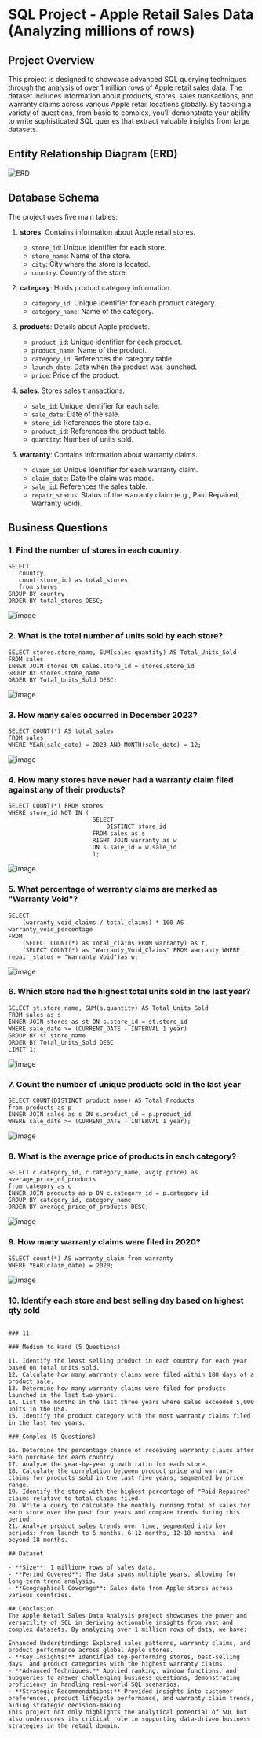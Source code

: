 # SQL Project - Apple Retail Sales Data (Analyzing millions of rows)

## Project Overview

This project is designed to showcase advanced SQL querying techniques through the analysis of over 1 million rows of Apple retail sales data. The dataset includes information about products, stores, sales transactions, and warranty claims across various Apple retail locations globally. By tackling a variety of questions, from basic to complex, you'll demonstrate your ability to write sophisticated SQL queries that extract valuable insights from large datasets.

## Entity Relationship Diagram (ERD)

![ERD](https://github.com/najirh/Apple-Retail-Sales-SQL-Project---Analyzing-Millions-of-Sales-Rows/blob/main/erd.png)

## Database Schema

The project uses five main tables:

1. **stores**: Contains information about Apple retail stores.
   - `store_id`: Unique identifier for each store.
   - `store_name`: Name of the store.
   - `city`: City where the store is located.
   - `country`: Country of the store.

2. **category**: Holds product category information.
   - `category_id`: Unique identifier for each product category.
   - `category_name`: Name of the category.

3. **products**: Details about Apple products.
   - `product_id`: Unique identifier for each product.
   - `product_name`: Name of the product.
   - `category_id`: References the category table.
   - `launch_date`: Date when the product was launched.
   - `price`: Price of the product.

4. **sales**: Stores sales transactions.
   - `sale_id`: Unique identifier for each sale.
   - `sale_date`: Date of the sale.
   - `store_id`: References the store table.
   - `product_id`: References the product table.
   - `quantity`: Number of units sold.

5. **warranty**: Contains information about warranty claims.
   - `claim_id`: Unique identifier for each warranty claim.
   - `claim_date`: Date the claim was made.
   - `sale_id`: References the sales table.
   - `repair_status`: Status of the warranty claim (e.g., Paid Repaired, Warranty Void).

## Business Questions

### 1. Find the number of stores in each country.
```
SELECT 
   country,
   count(store_id) as total_stores
   from stores
GROUP BY country
ORDER BY total_stores DESC;
```
![image](https://github.com/user-attachments/assets/7cf0e4b0-4817-4a82-99d5-89368a0ad2e1)

### 2. What is the total number of units sold by each store?
```
SELECT stores.store_name, SUM(sales.quantity) AS Total_Units_Sold
FROM sales
INNER JOIN stores ON sales.store_id = stores.store_id
GROUP BY stores.store_name
ORDER BY Total_Units_Sold DESC;
```
![image](https://github.com/user-attachments/assets/5dbf5bb0-e1df-4d9b-aabb-f2671a76213c)

### 3. How many sales occurred in December 2023?
```
SELECT COUNT(*) AS total_sales
FROM sales
WHERE YEAR(sale_date) = 2023 AND MONTH(sale_date) = 12;
```
![image](https://github.com/user-attachments/assets/5a108498-88cd-4664-9356-8793c24fc5d6)

### 4. How many stores have never had a warranty claim filed against any of their products?
```
SELECT COUNT(*) FROM stores
WHERE store_id NOT IN (
						SELECT 
							DISTINCT store_id
						FROM sales as s
						RIGHT JOIN warranty as w
						ON s.sale_id = w.sale_id
						);
```
![image](https://github.com/user-attachments/assets/be2781be-7729-4403-a284-7b764a464a30)

### 5. What percentage of warranty claims are marked as "Warranty Void"?
```
SELECT 
    (warranty_void_claims / total_claims) * 100 AS warranty_void_percentage
FROM 
    (SELECT COUNT(*) as Total_claims FROM warranty) as t,
	(SELECT COUNT(*) as "Warranty_Void_Claims" FROM warranty WHERE repair_status = "Warranty Void")as w;
```
![image](https://github.com/user-attachments/assets/6188d43b-408b-4690-9419-818a5b1e70ff)

### 6. Which store had the highest total units sold in the last year?
```
SELECT st.store_name, SUM(s.quantity) AS Total_Units_Sold
FROM sales as s
INNER JOIN stores as st ON s.store_id = st.store_id
WHERE sale_date >= (CURRENT_DATE - INTERVAL 1 year)
GROUP BY st.store_name
ORDER BY Total_Units_Sold DESC
LIMIT 1;
```
![image](https://github.com/user-attachments/assets/2a0e61ae-102a-44a6-b639-ef0e8680e5f6)

### 7. Count the number of unique products sold in the last year
```
SELECT COUNT(DISTINCT product_name) AS Total_Products
from products as p
INNER JOIN sales as s ON s.product_id = p.product_id
WHERE sale_date >= (CURRENT_DATE - INTERVAL 1 year);
```
![image](https://github.com/user-attachments/assets/dd3ec9e1-bb5c-41b8-88f7-cb20ffd8f456)

### 8. What is the average price of products in each category?
```
SELECT c.category_id, c.category_name, avg(p.price) as average_price_of_products
from category as c
INNER JOIN products as p ON c.category_id = p.category_id
GROUP BY category_id, category_name
ORDER BY average_price_of_products DESC;
```
![image](https://github.com/user-attachments/assets/478a5d09-64bd-41b0-9618-041587b5a5f4)

### 9. How many warranty claims were filed in 2020?
```
SELECT count(*) AS warranty_claim from warranty 
WHERE YEAR(claim_date) = 2020;
```
![image](https://github.com/user-attachments/assets/ade5c50d-ba5a-49b9-8b79-476759ac8bd8)

### 10. Identify each store and best selling day based on highest qty sold
```

### 11. 

### Medium to Hard (5 Questions)

11. Identify the least selling product in each country for each year based on total units sold.
12. Calculate how many warranty claims were filed within 180 days of a product sale.
13. Determine how many warranty claims were filed for products launched in the last two years.
14. List the months in the last three years where sales exceeded 5,000 units in the USA.
15. Identify the product category with the most warranty claims filed in the last two years.

### Complex (5 Questions)

16. Determine the percentage chance of receiving warranty claims after each purchase for each country.
17. Analyze the year-by-year growth ratio for each store.
18. Calculate the correlation between product price and warranty claims for products sold in the last five years, segmented by price range.
19. Identify the store with the highest percentage of "Paid Repaired" claims relative to total claims filed.
20. Write a query to calculate the monthly running total of sales for each store over the past four years and compare trends during this period.
21. Analyze product sales trends over time, segmented into key periods: from launch to 6 months, 6-12 months, 12-18 months, and beyond 18 months.

## Dataset

- **Size**: 1 million+ rows of sales data.
- **Period Covered**: The data spans multiple years, allowing for long-term trend analysis.
- **Geographical Coverage**: Sales data from Apple stores across various countries.

## Conclusion
The Apple Retail Sales Data Analysis project showcases the power and versatility of SQL in deriving actionable insights from vast and complex datasets. By analyzing over 1 million rows of data, we have:

Enhanced Understanding: Explored sales patterns, warranty claims, and product performance across global Apple stores.
- **Key Insights:** Identified top-performing stores, best-selling days, and product categories with the highest warranty claims.
- **Advanced Techniques:** Applied ranking, window functions, and subqueries to answer challenging business questions, demonstrating proficiency in handling real-world SQL scenarios.
- **Strategic Recommendations:** Provided insights into customer preferences, product lifecycle performance, and warranty claim trends, aiding strategic decision-making.
This project not only highlights the analytical potential of SQL but also underscores its critical role in supporting data-driven business strategies in the retail domain.
